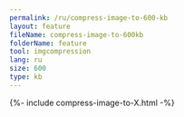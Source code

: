 ```yaml
---
permalink: /ru/compress-image-to-600-kb
layout: feature
fileName: compress-image-to-600kb
folderName: feature
tool: imgcompression
lang: ru
size: 600
type: kb
---
```


{%- include compress-image-to-X.html -%}
